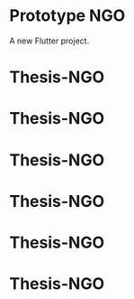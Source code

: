 # Prototype NGO

A new Flutter project.
# Thesis-NGO
# Thesis-NGO
# Thesis-NGO
# Thesis-NGO
# Thesis-NGO
# Thesis-NGO
